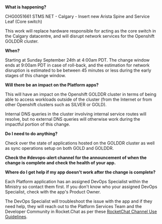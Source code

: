 
**What is happening?**

CHG0051661 STMS NET - Calgary - Insert new Arista Spine and Service Leaf (Core switch)

This work will replace hardware responsible for acting as the core switch in the Calgary datacentre, and will disrupt network services for the Openshift GOLDDR cluster.

**When?**

Starting at Sunday September 24th at 4:00am PDT. The change window ends at 9:00am PDT in case of roll-back, and the estimation for network disruption is estimated to be between 45 minutes or less during the early stages of this change window.

**Will there be an impact on the Platform apps?**

This will have an impact on the Openshift GOLDDR cluster in terms of being able to access workloads outside of the cluster (from the Internet or from other Openshift clusters such as SILVER or GOLD).

Internal DNS queries in the cluster involving internal service routes will resolve, but no external DNS queries will otherwise work during the impactful portion of this change.

**Do I need to do anything?**

Check over the state of applications hosted on the GOLDDR cluster as well as sync operations setup on both GOLD and GOLDDR.

**Check the #devops-alert channel for the announcement of when the change is complete and check the health of your app.**

**Where do I get help if my app doesn't work after the change is complete?**

Each Platform application has an assigned DevOps Specialist within the Ministry so contact them first. If you don't know who your assigned DevOps Specialist, check with the app's Product Owner.

The DevOps Specialist will troubleshoot the issue with the app and if they need help, they will reach out to the Platform Services Team and the Developer Community in Rocket.Chat as per these [RocketChat Channel Use Guidelines](
https://developer.gov.bc.ca/Getting-human-support-for-issues-not-covered-by-devops-requests).
